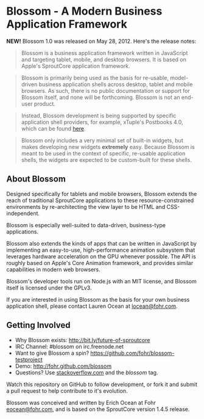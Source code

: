 Blossom - A Modern Business Application Framework
=================================================

**NEW!** Blossom 1.0 was released on May 28, 2012.  Here's the release notes:

> Blossom is a business application framework written in JavaScript and 
targeting tablet, mobile, and desktop browsers. It is based on Apple's 
SproutCore application framework. 

> Blossom is primarily being used as the basis for re-usable, model-driven 
business application shells across desktop, tablet and mobile browsers.  As 
such, there is no public documentation or support for Blossom itself, and 
none will be forthcoming.  Blossom is not an end-user product.

> Instead, Blossom development is being supported by specific application 
shell providers, for example, xTuple's Postbooks 4.0, which can be found 
[here](https://github.com/xtuple/client).

> Blossom only includes a very minimal set of built-in widgets, but makes 
developing new widgets **extremely** easy. Because Blossom is meant to be used 
in the context of specific, re-usable application shells, the widgets are 
expected to be custom-built for these shells.

About Blossom
-------------

Designed specifically for tablets and mobile browsers, Blossom extends the 
reach of traditional SproutCore applications to these resource-constrained
environments by re-architecting the view layer to be HTML and CSS-independent.

Blossom is especially well-suited to data-driven, business-type applications.

Blossom also extends the kinds of apps that can be written in JavaScript by 
implementing an easy-to-use, high-performance animation subsystem that 
leverages hardware acceleration on the GPU whenever possible. The API is 
roughly based on Apple's Core Animation framework, and provides similar 
capabilities in modern web browsers.

Blossom's developer tools run on Node.js with an MIT license, and Blossom 
itself is licensed under the GPLv3.

If you are interested in using Blossom as the basis for your own business 
application shell, please contact Lauren Ocean at locean@fohr.com.

Getting Involved
----------------

* Why Blossom exists: http://bit.ly/future-of-sproutcore
* IRC Channel: #blossom on irc.freenode.net
* Want to give Blossom a spin? https://github.com/fohr/blossom-testproject
* Demo: http://fohr.github.com/blossom
* Questions? Use [stackoverflow.com](http://stackoverflow.com/) and the *blossom* tag.

Watch this repository on GitHub to follow development, or fork it and submit 
a pull request to help contribute to it's evolution.

Blossom was conceived and written by Erich Ocean at Fohr <eocean@fohr.com>,
and is based on the SproutCore version 1.4.5 release.
